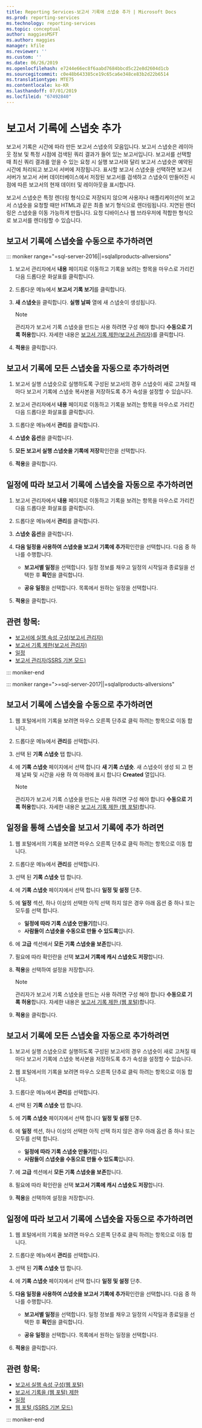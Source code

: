 ```yaml
---
title: Reporting Services-보고서 기록에 스냅숏 추가 | Microsoft Docs
ms.prod: reporting-services
ms.technology: reporting-services
ms.topic: conceptual
author: maggiesMSFT
ms.author: maggies
manager: kfile
ms.reviewer: ''
ms.custom: ''
ms.date: 06/26/2019
ms.openlocfilehash: e7244e66ec8f6aabd7684bbcd5c22e8d2604d1cb
ms.sourcegitcommit: c0e48b643385ce19c65ca6e348ce83b2d22b6514
ms.translationtype: MTE75
ms.contentlocale: ko-KR
ms.lasthandoff: 07/01/2019
ms.locfileid: "67492840"
---
```

# <a name="add-a-snapshot-to-report-history"></a>보고서 기록에 스냅숏 추가

보고서 기록은 시간에 따라 만든 보고서 스냅숏의 모음입니다. 보고서 스냅숏은 레이아웃 정보 및 특정 시점에 검색된 쿼리 결과가 들어 있는 보고서입니다. 보고서를 선택할 때 최신 쿼리 결과를 얻을 수 있는 요청 시 실행 보고서와 달리 보고서 스냅숏은 예약된 시간에 처리되고 보고서 서버에 저장됩니다. 표시할 보고서 스냅숏을 선택하면 보고서 서버가 보고서 서버 데이터베이스에서 저장된 보고서를 검색하고 스냅숏이 만들어진 시점에 따른 보고서의 현재 데이터 및 레이아웃을 표시합니다.  
  
보고서 스냅숏은 특정 렌더링 형식으로 저장되지 않으며 사용자나 애플리케이션이 보고서 스냅숏을 요청할 때만 HTML과 같은 최종 보기 형식으로 렌더링됩니다. 지연된 렌더링은 스냅숏을 이동 가능하게 만듭니다. 요청 디바이스나 웹 브라우저에 적합한 형식으로 보고서를 렌더링할 수 있습니다.  
  
## <a name="to-manually-add-snapshots-to-report-history"></a>보고서 기록에 스냅숏을 수동으로 추가하려면
  
::: moniker range="=sql-server-2016||=sqlallproducts-allversions"

1. 보고서 관리자에서 **내용** 페이지로 이동하고 기록을 보려는 항목을 마우스로 가리킨 다음 드롭다운 화살표를 클릭합니다.
  
2. 드롭다운 메뉴에서 **보고서 기록 보기**를 클릭합니다.  
  
3. **새 스냅숏**을 클릭합니다. **실행 날짜** 열에 새 스냅숏이 생성됩니다.  
    > [!NOTE]
    > 관리자가 보고서 기록 스냅숏을 만드는 사용 하려면 구성 해야 합니다 **수동으로 기록 허용**합니다. 자세한 내용은 [보고서 기록 제한&#40;보고서 관리자&#41;](../reports/limit-report-history-report-manager.md)를 클릭합니다.

4. **적용**을 클릭합니다.
  
## <a name="to-automatically-add-all-snapshots-to-report-history"></a>보고서 기록에 모든 스냅숏을 자동으로 추가하려면  
  
1. 보고서 실행 스냅숏으로 실행하도록 구성된 보고서의 경우 스냅숏이 새로 고쳐질 때마다 보고서 기록에 스냅숏 복사본을 저장하도록 추가 속성을 설정할 수 있습니다.  
  
2. 보고서 관리자에서 **내용** 페이지로 이동하고 기록을 보려는 항목을 마우스로 가리킨 다음 드롭다운 화살표를 클릭합니다.  
  
3. 드롭다운 메뉴에서 **관리**를 클릭합니다.  
  
4. **스냅숏 옵션**을 클릭합니다.  
  
5. **모든 보고서 실행 스냅숏을 기록에 저장**확인란을 선택합니다.  
  
6. **적용**을 클릭합니다.  
  
## <a name="to-automatically-add-snapshots-to-report-history-based-on-a-schedule"></a>일정에 따라 보고서 기록에 스냅숏을 자동으로 추가하려면  
  
1. 보고서 관리자에서 **내용** 페이지로 이동하고 기록을 보려는 항목을 마우스로 가리킨 다음 드롭다운 화살표를 클릭합니다.  
  
2. 드롭다운 메뉴에서 **관리**를 클릭합니다.  
  
3. **스냅숏 옵션**을 클릭합니다.  
  
4. **다음 일정을 사용하여 스냅숏을 보고서 기록에 추가**확인란을 선택합니다. 다음 중 하나를 수행합니다.  
  
    - **보고서별 일정**을 선택합니다. 일정 정보를 채우고 일정의 시작일과 종료일을 선택한 후 **확인**을 클릭합니다.  

    - **공유 일정**을 선택합니다. 목록에서 원하는 일정을 선택합니다.  

5. **적용**을 클릭합니다.  
  
## <a name="see-also"></a>관련 항목:

- [보고서에 실행 속성 구성&#40;보고서 관리자&#41;](../../reporting-services/reports/configure-execution-properties-for-a-report-report-manager.md)
- [보고서 기록 제한&#40;보고서 관리자&#41;](../../reporting-services/reports/limit-report-history-report-manager.md)
- [일정](../../reporting-services/subscriptions/schedules.md)   
- [보고서 관리자&#40;SSRS 기본 모드&#41;](https://msdn.microsoft.com/library/80949f9d-58f5-48e3-9342-9e9bf4e57896)

::: moniker-end

::: moniker range=">=sql-server-2017||=sqlallproducts-allversions"

## <a name="to-manually-add-snapshots-to-report-history"></a>보고서 기록에 스냅숏을 수동으로 추가하려면
  
1. 웹 포털에서의 기록을 보려면 마우스 오른쪽 단추로 클릭 하려는 항목으로 이동 합니다.  
  
2. 드롭다운 메뉴에서 **관리**를 선택합니다.  
  
3. 선택 된 **기록 스냅숏** 탭 합니다.  
  
4. 에 **기록 스냅숏** 페이지에서 선택 합니다 **새 기록 스냅숏**. 새 스냅숏이 생성 되 고 현재 날짜 및 시간을 사용 하 여 아래에 표시 합니다 **Created** 열입니다.  
  
    > [!NOTE]
    > 관리자가 보고서 기록 스냅숏을 만드는 사용 하려면 구성 해야 합니다 **수동으로 기록 허용**합니다. 자세한 내용은 [보고서 기록 제한 (웹 포털)](../../reporting-services/reports/limit-report-history-report-manager.md)합니다.

## <a name="to-add-snapshots-via-a-schedule-to-report-history"></a>일정을 통해 스냅숏을 보고서 기록에 추가 하려면

1. 웹 포털에서의 기록을 보려면 마우스 오른쪽 단추로 클릭 하려는 항목으로 이동 합니다.  
  
2. 드롭다운 메뉴에서 **관리**를 선택합니다.  
  
3. 선택 된 **기록 스냅숏** 탭 합니다.  
  
4. 에 **기록 스냅숏** 페이지에서 선택 합니다 **일정 및 설정** 단추.  
  
5. 에 **일정** 섹션, 하나 이상의 선택한 아직 선택 하지 않은 경우 아래 옵션 중 하나 또는 모두를 선택 합니다.
    - **일정에 따라 기록 스냅숏 만들기**합니다.  
    - **사람들이 스냅숏을 수동으로 만들 수 있도록**입니다.  
  
6. 에 **고급** 섹션에서 **모든 기록 스냅숏을 보존**합니다.  
  
7. 필요에 따라 확인란을 선택 **보고서 기록에 캐시 스냅숏도 저장**합니다.  
  
8.  **적용**을 선택하여 설정을 저장합니다.  

    > [!NOTE]  
    > 관리자가 보고서 기록 스냅숏을 만드는 사용 하려면 구성 해야 합니다 **수동으로 기록 허용**합니다. 자세한 내용은 [보고서 기록 제한 (웹 포털)](../../reporting-services/reports/limit-report-history-report-manager.md)합니다.

9.  **적용**을 클릭합니다.

## <a name="to-automatically-add-all-snapshots-to-report-history"></a>보고서 기록에 모든 스냅숏을 자동으로 추가하려면  
  
1. 보고서 실행 스냅숏으로 실행하도록 구성된 보고서의 경우 스냅숏이 새로 고쳐질 때마다 보고서 기록에 스냅숏 복사본을 저장하도록 추가 속성을 설정할 수 있습니다.  
  
2. 웹 포털에서의 기록을 보려면 마우스 오른쪽 단추로 클릭 하려는 항목으로 이동 합니다.  
  
3. 드롭다운 메뉴에서 **관리**를 선택합니다.  
  
4. 선택 된 **기록 스냅숏** 탭 합니다.  
  
5. 에 **기록 스냅숏** 페이지에서 선택 합니다 **일정 및 설정** 단추.  
  
6. 에 **일정** 섹션, 하나 이상의 선택한 아직 선택 하지 않은 경우 아래 옵션 중 하나 또는 모두를 선택 합니다.
    - **일정에 따라 기록 스냅숏 만들기**합니다.  
    - **사람들이 스냅숏을 수동으로 만들 수 있도록**입니다.  
  
7. 에 **고급** 섹션에서 **모든 기록 스냅숏을 보존**합니다.  
  
8. 필요에 따라 확인란을 선택 **보고서 기록에 캐시 스냅숏도 저장**합니다.  
  
9. **적용**을 선택하여 설정을 저장합니다.  
  
## <a name="to-automatically-add-snapshots-to-report-history-based-on-a-schedule"></a>일정에 따라 보고서 기록에 스냅숏을 자동으로 추가하려면  
  
1. 웹 포털에서의 기록을 보려면 마우스 오른쪽 단추로 클릭 하려는 항목으로 이동 합니다.  
  
2. 드롭다운 메뉴에서 **관리**를 선택합니다.  
  
3. 선택 된 **기록 스냅숏** 탭 합니다.  
  
4. 에 **기록 스냅숏** 페이지에서 선택 합니다 **일정 및 설정** 단추.  
  
5. **다음 일정을 사용하여 스냅숏을 보고서 기록에 추가**확인란을 선택합니다. 다음 중 하나를 수행합니다.  
  
    - **보고서별 일정**을 선택합니다. 일정 정보를 채우고 일정의 시작일과 종료일을 선택한 후 **확인**을 클릭합니다.  

    - **공유 일정**을 선택합니다. 목록에서 원하는 일정을 선택합니다.  

5. **적용**을 클릭합니다.  
  
## <a name="see-also"></a>관련 항목:

- [보고서 실행 속성 구성(웹 포털)](../../reporting-services/reports/configure-execution-properties-for-a-report-report-manager.md)
- [보고서 기록을 (웹 포털) 제한](../../reporting-services/reports/limit-report-history-report-manager.md)
- [일정](../../reporting-services/subscriptions/schedules.md)   
- [웹 포털 &#40;SSRS 기본 모드&#41;](https://msdn.microsoft.com/library/80949f9d-58f5-48e3-9342-9e9bf4e57896)

::: moniker-end